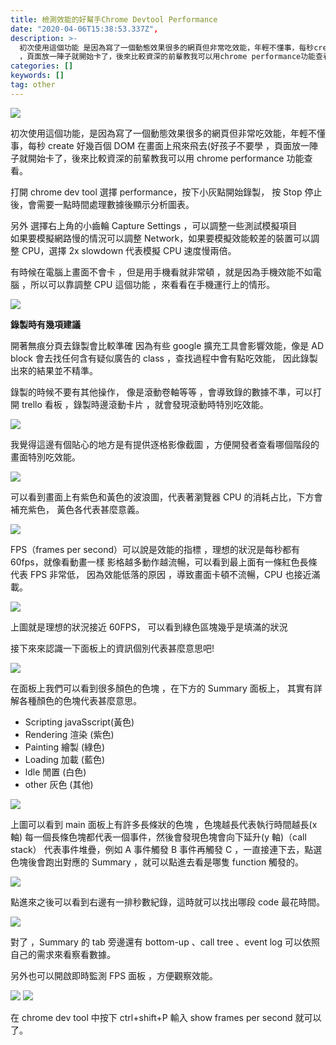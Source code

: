 ```yaml
---
title: 檢測效能的好幫手Chrome Devtool Performance
date: "2020-04-06T15:38:53.337Z",
description: >-
  初次使用這個功能 是因為寫了一個動態效果很多的網頁但非常吃效能，年輕不懂事，每秒create好幾百個DOM在畫面上飛來飛去(好孩子不要學
  ，頁面放一陣子就開始卡了，後來比較資深的前輩教我可以用chrome performance功能查看。
categories: []
keywords: []
tag: other
---
```


![](/img/1__wtKKpP0tOxOi1____rHdxp2A.jpeg)

初次使用這個功能，是因為寫了一個動態效果很多的網頁但非常吃效能，年輕不懂事，每秒 create 好幾百個 DOM 在畫面上飛來飛去(好孩子不要學 ，頁面放一陣子就開始卡了，後來比較資深的前輩教我可以用 chrome performance 功能查看。

打開 chrome dev tool 選擇 performance，按下小灰點開始錄製， 按 Stop 停止後，會需要一點時間處理數據後顯示分析圖表。

另外 選擇右上角的小齒輪 Capture Settings ，可以調整一些測試模擬項目  
如果要模擬網路慢的情況可以調整 Network，如果要模擬效能較差的裝置可以調整 CPU，選擇 2x slowdown 代表模擬 CPU 速度慢兩倍。

有時候在電腦上畫面不會卡 ，但是用手機看就非常頓 ，就是因為手機效能不如電腦 ，所以可以靠調整 CPU 這個功能 ，來看看在手機運行上的情形。

![](/img/1__sElshdgh__khnqweabjdO1w.jpeg)

**錄製時有幾項建議**

開著無痕分頁去錄製會比較準確 因為有些 google 擴充工具會影響效能，像是 AD block 會去找任何含有疑似廣告的 class ，查找過程中會有點吃效能， 因此錄製出來的結果並不精準。

錄製的時候不要有其他操作， 像是滾動卷軸等等 ，會導致錄的數據不準，可以打開 trello 看板 ，錄製時邊滾動卡片 ，就會發現滾動時特別吃效能。

![](/img/1__0h__aJ4mw__tl83__0lYAupig.jpeg)

我覺得這邊有個貼心的地方是有提供逐格影像截圖 ，方便開發者查看哪個階段的畫面特別吃效能。

![](/img/1__6ZimTvOSbF5FHS7hA2gW__Q.jpeg)

可以看到畫面上有紫色和黃色的波浪圖，代表著瀏覽器 CPU 的消耗占比，下方會補充紫色， 黃色各代表甚麼意義。

![](/img/1__gJzpj0JX8BUpkraZLKL__1A.jpeg)

FPS（frames per second）可以說是效能的指標 ，理想的狀況是每秒都有 60fps，就像看動畫一樣 影格越多動作越流暢，可以看到最上面有一條紅色長條代表 FPS 非常低， 因為效能低落的原因 ，導致畫面卡頓不流暢，CPU 也接近滿載。

![](/img/1__668UIOr2SZbaAhF6HXlGyw.jpeg)

上圖就是理想的狀況接近 60FPS， 可以看到綠色區塊幾乎是填滿的狀況

接下來來認識一下面板上的資訊個別代表甚麼意思吧!

![](/img/1__Ox0vGj1Bb5S01flOcPj6OQ.jpeg)

在面板上我們可以看到很多顏色的色塊 ，在下方的 Summary 面板上， 其實有詳解各種顏色的色塊代表甚麼意思。

- Scripting javaSscript(黃色)
- Rendering 渲染 (紫色)
- Painting 繪製 (綠色)
- Loading 加載 (藍色)
- ldle 閒置 (白色)
- other 灰色 (其他)

![](/img/1__Gdq1XGt__bY6rsbqM9GAVuQ.jpeg)

上圖可以看到 main 面板上有許多長條狀的色塊 ，色塊越長代表執行時間越長(x 軸) 每一個長條色塊都代表一個事件，然後會發現色塊會向下延升(y 軸)（call stack） 代表事件堆疊，例如 A 事件觸發 B 事件再觸發 C ，一直接連下去，點選色塊後會跑出對應的 Summary ，就可以點進去看是哪隻 function 觸發的。

![](/img/1__6AHT8d__omuePqaYW2bCYaA.jpeg)

點進來之後可以看到右邊有一排秒數紀錄，這時就可以找出哪段 code 最花時間。

![](/img/1__QHq4xuH2MDzkdQcgf8H5tg.jpeg)

對了 ，Summary 的 tab 旁邊還有 bottom-up 、call tree 、event log 可以依照自己的需求來看察看數據。

另外也可以開啟即時監測 FPS 面板 ，方便觀察效能。

![](/img/1__Xdycvhky8jXiONtVe8q5vg.jpeg)
![](/img/1__BywxPemvOIBdEfcJpDryCA.jpeg)

在 chrome dev tool 中按下 ctrl+shift+P 輸入 show frames per second 就可以了。
